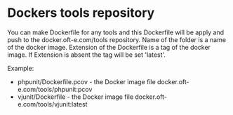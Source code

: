 # Dockers tools repository

You can make Dockerfile for any tools and this Dockerfile will be apply and push to the docker.oft-e.com/tools repository.
Name of the folder is a name of the docker image. Extension of the Dockerfile is a tag of the docker image.
If Extension is absent the tag will be set 'latest'.

Example:
- phpunit/Dockerfile.pcov - the Docker image file docker.oft-e.com/tools/phpunit:pcov
- vjunit/Dockerfile - the Docker image file docker.oft-e.com/tools/vjunit:latest

       